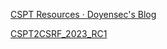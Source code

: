 [CSPT Resources · Doyensec's Blog](https://blog.doyensec.com/2025/03/27/cspt-resources.html)

[CSPT2CSRF_2023_RC1](https://www.doyensec.com/resources/Doyensec_CSPT2CSRF_Whitepaper.pdf)




